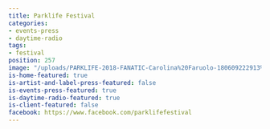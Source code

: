 ```yaml
---
title: Parklife Festival
categories:
- events-press
- daytime-radio
tags:
- festival
position: 257
image: "/uploads/PARKLIFE-2018-FANATIC-Carolina%20Faruolo-180609222913%20%5BWeb%5D.jpeg"
is-home-featured: true
is-artist-and-label-press-featured: false
is-events-press-featured: true
is-daytime-radio-featured: true
is-client-featured: false
facebook: https://www.facebook.com/parklifefestival
---
```


